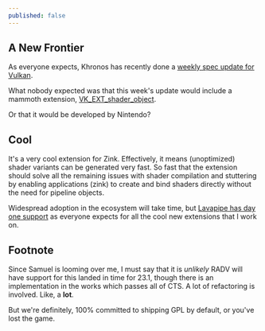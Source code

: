 ```yaml
---
published: false
---
```

## A New Frontier

As everyone expects, Khronos has recently done a [weekly spec update for Vulkan](https://github.com/KhronosGroup/Vulkan-Docs/commit/ce847fd14cc3a81751329352ce505501c46ce35e).

What nobody expected was that this week's update would include a mammoth extension, [VK_EXT_shader_object](https://registry.khronos.org/vulkan/specs/1.3-extensions/man/html/VK_EXT_shader_object.html).

Or that it would be developed by Nintendo?

## Cool
It's a very cool extension for Zink. Effectively, it means (unoptimized) shader variants can be generated very fast. So fast that the extension should solve all the remaining issues with shader compilation and stuttering by enabling applications (zink) to create and bind shaders directly without the need for pipeline objects.

Widespread adoption in the ecosystem will take time, but [Lavapipe has day one support](https://gitlab.freedesktop.org/mesa/mesa/-/merge_requests/22233) as everyone expects for all the cool new extensions that I work on.

## Footnote
Since Samuel is looming over me, I must say that it is *unlikely* RADV will have support for this landed in time for 23.1, though there is an implementation in the works which passes all of CTS. A lot of refactoring is involved. Like, a **lot**.

But we're definitely, 100% committed to shipping GPL by default, or you've lost the game.
